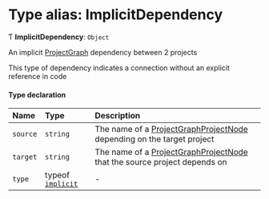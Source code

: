 # Type alias: ImplicitDependency

Ƭ **ImplicitDependency**: `Object`

An implicit [ProjectGraph](../../devkit/documents/ProjectGraph) dependency between 2 projects

This type of dependency indicates a connection without an explicit reference in code

#### Type declaration

| Name     | Type                                                                | Description                                                                                                                |
| :------- | :------------------------------------------------------------------ | :------------------------------------------------------------------------------------------------------------------------- |
| `source` | `string`                                                            | The name of a [ProjectGraphProjectNode](../../devkit/documents/ProjectGraphProjectNode) depending on the target project    |
| `target` | `string`                                                            | The name of a [ProjectGraphProjectNode](../../devkit/documents/ProjectGraphProjectNode) that the source project depends on |
| `type`   | typeof [`implicit`](../../devkit/documents/DependencyType#implicit) | -                                                                                                                          |
